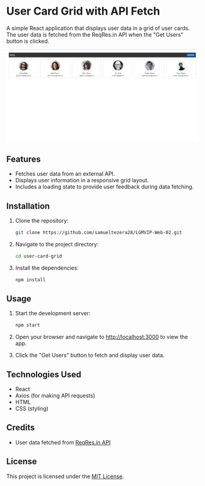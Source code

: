 # User Card Grid with API Fetch

A simple React application that displays user data in a grid of user cards. The user data is fetched from the ReqRes.in API when the "Get Users" button is clicked.

![App Screenshot](./Screenshot.png)

## Features

- Fetches user data from an external API.
- Displays user information in a responsive grid layout.
- Includes a loading state to provide user feedback during data fetching.

## Installation

1. Clone the repository:

   ```bash
   git clone https://github.com/samueltezera28/LGMVIP-Web-02.git
   ```

2. Navigate to the project directory:

   ```bash
   cd user-card-grid
   ```

3. Install the dependencies:

   ```bash
   npm install
   ```

## Usage

1. Start the development server:

   ```bash
   npm start
   ```

2. Open your browser and navigate to [http://localhost:3000](http://localhost:3000) to view the app.

3. Click the "Get Users" button to fetch and display user data.

## Technologies Used

- React
- Axios (for making API requests)
- HTML
- CSS (styling)

## Credits

- User data fetched from [ReqRes.in API](https://reqres.in/api/users)

## License

This project is licensed under the [MIT License](LICENSE).

```